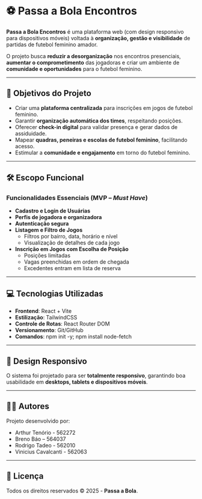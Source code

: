 # ⚽ Passa a Bola Encontros

**Passa a Bola Encontros** é uma plataforma web (com design responsivo para dispositivos móveis) voltada à **organização, gestão e visibilidade** de partidas de futebol feminino amador.  

O projeto busca **reduzir a desorganização** nos encontros presenciais, **aumentar o comprometimento** das jogadoras e criar um ambiente de **comunidade e oportunidades** para o futebol feminino.  

---

## 🎯 Objetivos do Projeto
- Criar uma **plataforma centralizada** para inscrições em jogos de futebol feminino.  
- Garantir **organização automática dos times**, respeitando posições.  
- Oferecer **check-in digital** para validar presença e gerar dados de assiduidade.    
- Mapear **quadras, peneiras e escolas de futebol feminino**, facilitando acesso.  
- Estimular a **comunidade e engajamento** em torno do futebol feminino.  

---

## 🛠️ Escopo Funcional

### Funcionalidades Essenciais (MVP – *Must Have*)  
- **Cadastro e Login de Usuárias**  
- **Perfis de jogadora e organizadora**  
- **Autenticação segura**  
- **Listagem e Filtro de Jogos**  
  - Filtros por bairro, data, horário e nível  
  - Visualização de detalhes de cada jogo  
- **Inscrição em Jogos com Escolha de Posição**  
  - Posições limitadas  
  - Vagas preenchidas em ordem de chegada  
  - Excedentes entram em lista de reserva  

---

## 💻 Tecnologias Utilizadas
- **Frontend**: React + Vite  
- **Estilização**: TailwindCSS  
- **Controle de Rotas**: React Router DOM  
- **Versionamento**: Git/GitHub  
- **Comandos**: npm init -y;  npm install node-fetch

---

## 📱 Design Responsivo
O sistema foi projetado para ser **totalmente responsivo**, garantindo boa usabilidade em **desktops, tablets e dispositivos móveis**.  

---

## 👩‍💻 Autores
Projeto desenvolvido por:  
- Arthur Tenório - 562272  
- Breno Báo – 564037  
- Rodrigo Tadeo - 562010  
- Vinicius Cavalcanti - 562063  

---

## 📜 Licença
Todos os direitos reservados © 2025 - **Passa a Bola**.  
